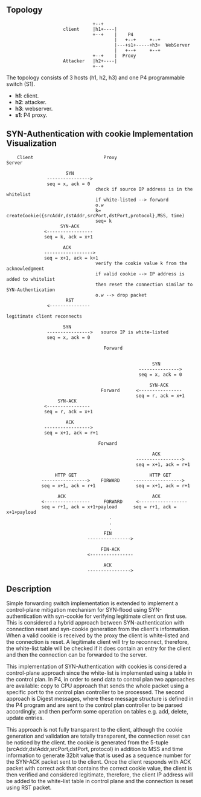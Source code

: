 ## Topology 


```
                                +--+      
                     client     |h1+----|
                                +--+    |    P4
                                        |   +--+     +--+
                                        |---+s1+-----+h3+  WebServer
                                        |   +--+     +--+
                                +--+    |  Proxy     
                     Attacker   |h2+----|
                                +--+      

```

The topology consists of 3 hosts (h1, h2, h3) and one P4 programmable switch (S1).

- **h1**: client.
- **h2**: attacker.
- **h3**: webserver.
- **s1**: P4 proxy.

## SYN-Authentication with cookie Implementation Visualization   
   
        Client                          Proxy                         Server
        
                          SYN
                   ---------------->
                   seq = x, ack = 0
                                     check if source IP address is in the whitelist
                                     if white-listed --> forward
                                     o.w 
                                     k= createCookie({srcAddr,dstAddr,srcPort,dstPort,protocol},MSS, time)
                                     seq= k
                        SYN-ACK     
                  <-----------------
                  seq = k, ack = x+1
                  
                         ACK
                  ------------------>
                  seq = x+1, ack = k+1  
                                     verify the cookie value k from the acknowledgment
                                     if valid cookie --> IP address is added to whitelist
                                     then reset the connection similar to SYN-Authentication
                                     o.w --> drop packet
                          RST
                   <---------------       
        
    legitimate client reconnects
    
                         SYN
                   ---------------->   source IP is white-listed
                   seq = x, ack = 0
             
                                        Forward
                                   
                                   
                                                          SYN
                                                     --------------->
                                                     seq = x, ack = 0
                                   
                                                         SYN-ACK
                                       Forward      <----------------
                                                    seq = r, ack = x+1
                       SYN-ACK
                  <----------------   
                  seq = r, ack = x+1

                          ACK
                  ----------------->
                  seq = x+1, ack = r+1
                                      
                                      Forward

                                                          ACK
                                                    ----------------->
                                                    seq = x+1, ack = r+1

                      HTTP GET                           HTTP GET
                 ----------------->    FORWARD     ------------------>
                 seq = x+1, ack = r+1               seq = x+1, ack = r+1
    
                       ACK                                ACK
                 <-----------------     FORWARD     <------------------
                 seq = r+1, ack = x+1+payload      seq = r+1, ack = x+1+payload
                                          .
                                          .
                                          .
                                        FIN
                                  ---------------->    
                                  
                                       FIN-ACK
                                  <----------------
                                  
                                        ACK
                                  ---------------->


## Description 

Simple forwarding switch implementation is extended to implement a control-plane mitigation mechanism for SYN-flood using SYN-authentication with syn-cookie for verifying legitimate client on first use. This is considered a hybrid approach between SYN-authentication with connection reset and syn-cookie generation from the client's information. When a valid cookie is received by the proxy the client is white-listed and the connection is reset. A legitimate client will try to reconnect, therefore, the white-list table will be checked if it does contain an entry for the client and then the connection can be forwarded to the server.


This implementation of SYN-Authentication with cookies is considered a control-plane approach since the white-list is implemented using a table in the control plan. In P4, in order to send data to control plan two approaches are available: copy to CPU approach that sends the whole packet using a specific port to the control plan controller to be processed. The second approach is Digest messages, where these message structure is defined in the P4 program and are sent to the control plan controller to be parsed accordingly, and then perform some operation on tables e.g. add, delete, update entries. 

This approach is not fully transparent to the client, although the cookie generation and validation are totally transparent, the connection reset can be noticed by the client. the cookie is generated from the 5-tuple (srcAddr,dstAddr,srcPort,dstPort, protocol) in addition to MSS and time information to generate 32bit value that is used as a sequence number for the SYN-ACK packet sent to the client. Once the client responds with ACK packet with correct ack that contains the correct cookie value, the client is then verified and considered legitimate, therefore, the client IP address will be added to the white-list table in control plane and the connection is reset using RST packet. 

